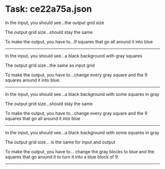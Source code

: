 # Task: ce22a75a.json

In the input, you should see...the output grid size

The output grid size...should stay the same

To make the output, you have to...9 squares that go all around it into blue

---

In the input, you should see...a black background with gray squares

The output grid size...the same as input grid

To make the output, you have to...change every gray square and the 9 squares around it into blue.

---

In the input, you should see...a black background with some squares in gray

The output grid size...should stay the same

To make the output, you have to...change every gray square and the 9 squares that go all around it into blue

---

In the input, you should see...a black background with some squares in gray

The output grid size... is the same for input and output

To make the output, you have to... change the gray blocks to blue and the squares that go around it to turn it into a blue block of 9.

---

